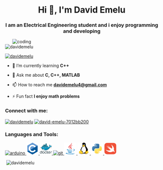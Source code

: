 <h1 align="center">Hi 👋, I'm David Emelu</h1>
<h3 align="center">I am an Electrical Engineering student and i enjoy programming and developing</h3>
<img align="right" alt="coding" width="480" src="https://media1.giphy.com/media/WtTnAfZn6aVJfBzlN3/giphy.gif?cid=6c09b95278815b7487846cceb5e9a91140241241eb4c2d9c&ep=v1_internal_gifs_gifId&rid=giphy.gif&ct=g">

<p align="left"> <img src="https://komarev.com/ghpvc/?username=davidemelu&label=Profile%20views&color=0e75b6&style=flat" alt="davidemelu" /> </p>

<p align="left"> <a href="https://twitter.com/davidemelu" target="blank"><img src="https://img.shields.io/twitter/follow/davidemelu?logo=twitter&style=for-the-badge" alt="davidemelu" /></a> </p>

- 🌱 I’m currently learning **C++**

- 💬 Ask me about **C, C++, MATLAB**

- 📫 How to reach me **davidemelu4@gmail.com**

- ⚡ Fun fact **I enjoy math problems**

<h3 align="left">Connect with me:</h3>
<p align="left">
<a href="https://twitter.com/davidemelu" target="blank"><img align="center" src="https://raw.githubusercontent.com/rahuldkjain/github-profile-readme-generator/master/src/images/icons/Social/twitter.svg" alt="davidemelu" height="30" width="40" /></a>
<a href="https://linkedin.com/in/david-emelu-7012bb200" target="blank"><img align="center" src="https://raw.githubusercontent.com/rahuldkjain/github-profile-readme-generator/master/src/images/icons/Social/linked-in-alt.svg" alt="david-emelu-7012bb200" height="30" width="40" /></a>
</p>

<h3 align="left">Languages and Tools:</h3>
<p align="left"> <a href="https://www.arduino.cc/" target="_blank" rel="noreferrer"> <img src="https://cdn.worldvectorlogo.com/logos/arduino-1.svg" alt="arduino" width="40" height="40"/> </a> <a href="https://www.cprogramming.com/" target="_blank" rel="noreferrer"> <img src="https://raw.githubusercontent.com/devicons/devicon/master/icons/c/c-original.svg" alt="c" width="40" height="40"/> </a> <a href="https://www.docker.com/" target="_blank" rel="noreferrer"> <img src="https://raw.githubusercontent.com/devicons/devicon/master/icons/docker/docker-original-wordmark.svg" alt="docker" width="40" height="40"/> </a> <a href="https://git-scm.com/" target="_blank" rel="noreferrer"> <img src="https://www.vectorlogo.zone/logos/git-scm/git-scm-icon.svg" alt="git" width="40" height="40"/> </a> <a href="https://www.java.com" target="_blank" rel="noreferrer"> <img src="https://raw.githubusercontent.com/devicons/devicon/master/icons/java/java-original.svg" alt="java" width="40" height="40"/> </a> <a href="https://www.linux.org/" target="_blank" rel="noreferrer"> <img src="https://raw.githubusercontent.com/devicons/devicon/master/icons/linux/linux-original.svg" alt="linux" width="40" height="40"/> </a> <a href="https://www.python.org" target="_blank" rel="noreferrer"> <img src="https://raw.githubusercontent.com/devicons/devicon/master/icons/python/python-original.svg" alt="python" width="40" height="40"/> </a> <a href="https://developer.apple.com/swift/" target="_blank" rel="noreferrer"> <img src="https://raw.githubusercontent.com/devicons/devicon/master/icons/swift/swift-original.svg" alt="swift" width="40" height="40"/> </a> </p>


<p>&nbsp;<img align="center" src="https://github-readme-stats.vercel.app/api?username=davidemelu&show_icons=true&locale=en" alt="davidemelu" /></p>


